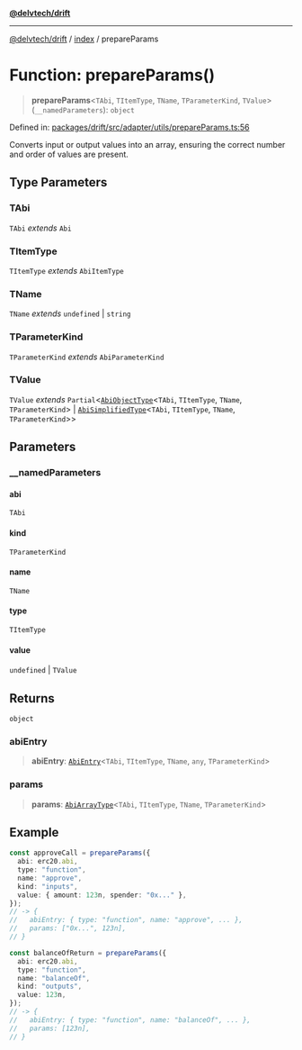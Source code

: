 [**@delvtech/drift**](../../README.md)

***

[@delvtech/drift](../../README.md) / [index](../README.md) / prepareParams

# Function: prepareParams()

> **prepareParams**\<`TAbi`, `TItemType`, `TName`, `TParameterKind`, `TValue`\>(`__namedParameters`): `object`

Defined in: [packages/drift/src/adapter/utils/prepareParams.ts:56](https://github.com/delvtech/drift/blob/95370f81f9813e8d583ed884b0b07657be0d8f2c/packages/drift/src/adapter/utils/prepareParams.ts#L56)

Converts input or output values into an array, ensuring the correct number
and order of values are present.

## Type Parameters

### TAbi

`TAbi` *extends* `Abi`

### TItemType

`TItemType` *extends* `AbiItemType`

### TName

`TName` *extends* `undefined` \| `string`

### TParameterKind

`TParameterKind` *extends* `AbiParameterKind`

### TValue

`TValue` *extends* `Partial`\<[`AbiObjectType`](../type-aliases/AbiObjectType.md)\<`TAbi`, `TItemType`, `TName`, `TParameterKind`\> \| [`AbiSimplifiedType`](../type-aliases/AbiSimplifiedType.md)\<`TAbi`, `TItemType`, `TName`, `TParameterKind`\>\>

## Parameters

### \_\_namedParameters

#### abi

`TAbi`

#### kind

`TParameterKind`

#### name

`TName`

#### type

`TItemType`

#### value

`undefined` \| `TValue`

## Returns

`object`

### abiEntry

> **abiEntry**: [`AbiEntry`](../type-aliases/AbiEntry.md)\<`TAbi`, `TItemType`, `TName`, `any`, `TParameterKind`\>

### params

> **params**: [`AbiArrayType`](../type-aliases/AbiArrayType.md)\<`TAbi`, `TItemType`, `TName`, `TParameterKind`\>

## Example

```ts
const approveCall = prepareParams({
  abi: erc20.abi,
  type: "function",
  name: "approve",
  kind: "inputs",
  value: { amount: 123n, spender: "0x..." },
});
// -> {
//   abiEntry: { type: "function", name: "approve", ... },
//   params: ["0x...", 123n],
// }

const balanceOfReturn = prepareParams({
  abi: erc20.abi,
  type: "function",
  name: "balanceOf",
  kind: "outputs",
  value: 123n,
});
// -> {
//   abiEntry: { type: "function", name: "balanceOf", ... },
//   params: [123n],
// }
```

